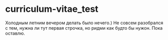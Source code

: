 # curriculum-vitae_test
Холодным летним вечером делать было нечего.)
 Не совсем разобрался с тем, нужна ли тут первая строчка, но ридми как будто бы нужон. Пока оставлю.
